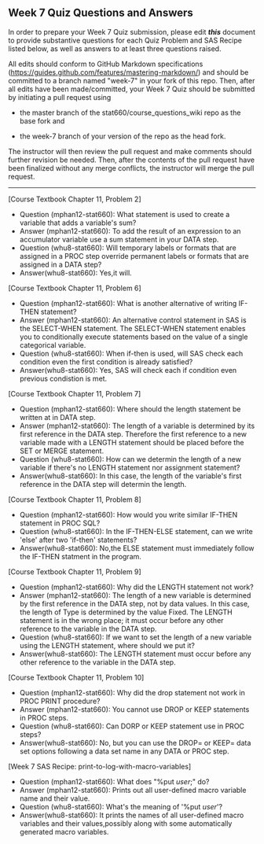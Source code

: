 
## Week 7 Quiz Questions and Answers

In order to prepare your Week 7 Quiz submission, please edit ***this*** document to provide substantive questions for each Quiz Problem and SAS Recipe listed below, as well as answers to at least three questions raised.

All edits should conform to GitHub Markdown specifications (https://guides.github.com/features/mastering-markdown/) and should be committed to a branch named "week-7" in your fork of this repo. Then, after all edits have been made/committed, your Week 7 Quiz should be submitted by initiating a pull request using

- the master branch of the stat660/course_questions_wiki repo as the base fork and

- the week-7 branch of your version of the repo as the head fork.

The instructor will then review the pull request and make comments should further revision be needed. Then, after the contents of the pull request have been finalized without any merge conflicts, the instructor will merge the pull request.



********************************************************************************



[Course Textbook Chapter 11, Problem 2]
- Question (mphan12-stat660): What statement is used to create a variable that adds a variable's sum?
- Answer (mphan12-stat660): To add the result of an expression to an accumulator variable use a sum statement in your DATA step.
- Question (whu8-stat660): Will temporary labels or formats that are assigned in a PROC step override permanent labels or formats that are assigned in a DATA step?
- Answer(whu8-stat660): Yes,it will.



[Course Textbook Chapter 11, Problem 6]
- Question (mphan12-stat660): What is another alternative of writing IF-THEN statement?
- Answer (mphan12-stat660): An alternative control statement in SAS is the SELECT-WHEN statement. The SELECT-WHEN statement enables you to conditionally execute statements based on the value of a single categorical variable.
- Question (whu8-stat660): When if-then is used, will SAS check each condition even the first condition is already satisfied?
- Answer(whu8-stat660): Yes, SAS will check each if condition even previous condistion is met. 



[Course Textbook Chapter 11, Problem 7]
- Question (mphan12-stat660): Where should the length statement be written at in DATA step.
- Answer (mphan12-stat660): The length of a variable is determined by its first reference in the DATA step. Therefore the first reference to a new variable made with a LENGTH statement should be placed before the SET or MERGE statement.
- Question (whu8-stat660): How can we determin the length of a new variable if there's no LENGTH statement nor assignment statement?
- Answer(whu8-stat660): In this case, the length of the variable's first reference in the DATA step will determin the length.



[Course Textbook Chapter 11, Problem 8]
- Question (mphan12-stat660): How would you write similar IF-THEN statement in PROC SQL?
- Question (whu8-stat660): In the IF-THEN-ELSE statement, can we write 'else' after two 'if-then' statements?
- Answer(whu8-stat660): No,the ELSE statement must immediately follow the IF-THEN statment in the program.



[Course Textbook Chapter 11, Problem 9]
- Question (mphan12-stat660): Why did the LENGTH statement not work?
- Answer (mphan12-stat660): The length of a new variable is determined by the first reference in the DATA step, not by data values. In this case, the length of Type is determined by the value Fixed. The LENGTH statement is in the wrong place; it must occur before any other
reference to the variable in the DATA step.
- Question (whu8-stat660): If we want to set the length of a new variable using the LENGTH statement, where should we put it?
- Answer(whu8-stat660): The LENGTH statement must occur before any other reference to the variable in the DATA step.



[Course Textbook Chapter 11, Problem 10]
- Question (mphan12-stat660): Why did the drop statement not work in PROC PRINT procedure?
- Answer (mphan12-stat660): You cannot use DROP or KEEP statements in PROC steps.
- Question (whu8-stat660): Can DORP or KEEP statement use in PROC steps?
- Answer(whu8-stat660): No, but you can use the DROP= or KEEP= data set options following a data set name in any DATA or PROC step.



[Week 7 SAS Recipe: print-to-log-with-macro-variables]
- Question (mphan12-stat660): What does "%put _user_;" do?
- Answer (mphan12-stat660): Prints out all user-defined macro variable name and their value.
- Question (whu8-stat660): What's the meaning of '%put _user_'?
- Answer(whu8-stat660): It prints the names of all user-defined macro variables and their values,possibly along with some automatically generated macro variables.


